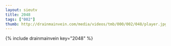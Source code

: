 ```yaml
--- 
layout: sieutv
title: 2048
tags: ["002"]
thumb: http://drainmainvein.com/media/videos/tmb/000/002/048/player.jpg
---
```

{% include drainmainvein key="2048" %} 
